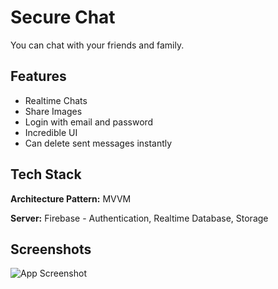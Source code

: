 
# Secure Chat

You can chat with your friends and family.


## Features

- Realtime Chats
- Share Images
- Login with email and password
- Incredible UI
- Can delete sent messages instantly


## Tech Stack

**Architecture Pattern:** MVVM

**Server:** Firebase - Authentication, Realtime Database, Storage


## Screenshots

![App Screenshot]([https://blogger.googleusercontent.com/img/b/R29vZ2xl/AVvXsEhxM-SLJzH_h8S0t9RvMMNzc4Hq75yv4rCzAU-4EEAqAb18f2YKuuTIWitlyUVVoa08pJl1VAmeH-ORlle7hrxXqnapahXqE6bTH07BrBJeWHDPH-rXuxR_dnAgQp9D7F3L9bfnyCIJqT8QNgHRlH74CS02lGU_gG0GqVDpuN_2ZGJyYFAbBVEudVLroxo/s2301/Schreenshot.png](https://blogger.googleusercontent.com/img/b/R29vZ2xl/AVvXsEh0OweN7bS62itB9JbIAxzv_o6MEkqRmurS7gi3mO6k5I5PI8XSLJhKyVfa8SauZV5kvT93FqW_KHiyXSD1ayj2Ubys7LEcAux130Nnco_ng-cCrLnlLYNgM41glD8C15047wzBkyq7tVNM2bvSCAK5ismE47MtAnXoFA9uSFvNw9cG7zUBZrgbMTxa7pM/s3288/Chat%20App.png)https://blogger.googleusercontent.com/img/b/R29vZ2xl/AVvXsEh0OweN7bS62itB9JbIAxzv_o6MEkqRmurS7gi3mO6k5I5PI8XSLJhKyVfa8SauZV5kvT93FqW_KHiyXSD1ayj2Ubys7LEcAux130Nnco_ng-cCrLnlLYNgM41glD8C15047wzBkyq7tVNM2bvSCAK5ismE47MtAnXoFA9uSFvNw9cG7zUBZrgbMTxa7pM/s3288/Chat%20App.png)


